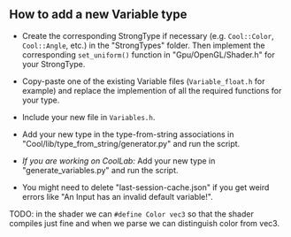 ## How to add a new Variable type

- Create the corresponding StrongType if necessary (e.g. `Cool::Color`, `Cool::Angle`, etc.) in the "StrongTypes" folder. Then implement the corresponding `set_uniform()` function in "Gpu/OpenGL/Shader.h" for your StrongType.

- Copy-paste one of the existing Variable files (`Variable_float.h` for example) and replace the implemention of all the required functions for your type.

- Include your new file in `Variables.h`.

- Add your new type in the type-from-string associations in "Cool/lib/type_from_string/generator.py" and run the script.

- _If you are working on CoolLab:_ Add your new type in "generate_variables.py" and run the script.

- You might need to delete "last-session-cache.json" if you get weird errors like "An Input has an invalid default variable!".

TODO: in the shader we can `#define Color vec3` so that the shader compiles just fine and when we parse we can distinguish color from vec3.

